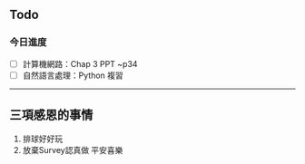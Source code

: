 ## Todo
### 今日進度
- [ ] 計算機網路：Chap 3 PPT ~p34
- [ ] 自然語言處理：Python 複習

---
## 三項感恩的事情
1. 排球好好玩
2. 放棄Survey認真做 平安喜樂
